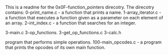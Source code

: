 This is a readme for the 0x0F-function_pointers direcotry. The direcotry contains: 0-print_name.c - a function that prints a name. 1-array_iterator.c - a function that executes a function given as a parameter on each element of an array. 2-int_index.c - a function that searches for an integer.

3-main.c 3-op_functions. 3-get_op_functions.c 3-calc.h

program that performs simple operations.
100-main_opcodes.c - a program that prints the opcodes of its own main function.
